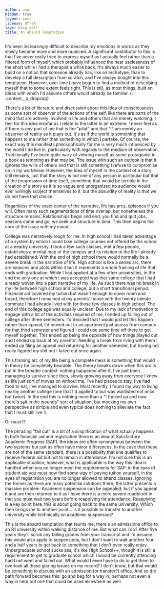 ```yaml
---
author: una
hidden: true
layout: post
license: BY-SA
tags: blog self
title: An Absurd Temptation
---
```


It's been increasingly difficult to describe my emotions in words as they slowly
become more and more nuanced. A significant contributor to this is that I've
never really tried to express myself as I actually feel rather than a filtered
form of myself, which probably influenced the near uselessness of the short
while I had a therapist a while back. It's always much easier to build on a
notion that someone already has, like an archetype, than to develop a full
description from scratch, and I've always bought into this temptation. However,
over time I have begun to find a method of describing myself that to some extent
feels right. This is still, as most things, built on ideas with which I'd assume
others would already be familiar.
{: .content__p_dropcap}

There's a lot of literature and discussion about this idea of consciousness as
some sort of observer of the actions of the self, like there are parts of the
mind that are actively involved in life and others that are merely watching. I
feel for this idea insofar as I relate to the latter in an extreme. I never
feel as if there is _any_ part of me that is the "pilot" and that "I" am merely
an observer of reality as it plays out. It's as if the world is something that
happens to me rather than something in which I partake. Of course, the exact way
this manifests philosophically for me is very much influenced by the world I do
live in, particularly with regards to the medium of observation. Traditionally
I've been quite wary of viewing myself as some protagonist in a book as tempting
as that may be. The issue with such an outlook is that it ignores the wills of
others and that is still something I refuse to compromise on in my worldview.
However, the idea of myself in the context of a story still remains, just that
the story is not one of any person in particular but that of the progression of
time itself, something that would be terrible in the creation of a story as it
is so vague and unorganized no audience would ever willingly subject themselves
to it, but the absurdity of reality is that we do not have that choice.

Regardless of the exact center of the narrative, life has arcs, episodes if you
will. Often many such segmentations of time overlap, but nonetheless the
structure remains. Relationships begin and end, you find and quit jobs, seasons
come and go, we seek out structure in time. This then begins the core of the
issue with my mood.

College was narratively rough for me. In high school I had taken advantage of a
system by which I could take college courses not offered by the school at a
nearby university. I took a few such classes, met a few people, establishes a
mental map of the campus and its relation to the life I already had established.
With the end of high school there would normally be a severe break in the
narrative of life. High school is like a series arc, there are seasons and plots
within it but it represents a whole framing of life that ends with graduation.
While I had applied at a few other universities, in the end the only one at
which I was accepted was that same college that I had already woven into a past
narrative of my life. As such there was no break in my life between high school
and college, but a short transitional period. Financial aid covered my tuition
but wasn't enough to cover room and board, therefore I remained at my parents'
house with the twenty minute commute I had already lived with for those few
classes in high school. The end of this college age was equally unclean. Due to
my lack of motivation to engage with a lot of the activities required of me, I
ended up failing out of college after three semesters. I'd decided that I would
just let this happen rather than appeal, I'd moved out to an apartment just
across from campus for that third semester and figured I could use some time off
there to get myself together. This ended up being the opposite of how things
played out and I ended up back at my parents'. Needing a break from living with
them I ended up filing an appeal and returning for another semester, but having
not really figured my shit out I failed out once again.

This framing arc of my life being a complete mess is something that would in
theory be completely bearable. The theory breaks down when this arc is put in
the broader context: nothing happened after it. I've just been managing to
survive since then, slowly growing away from everyone I knew as life just sort
of moves on without me. I've had places to stay, I've had food to eat, I've
managed to survive. Most recently, I found my way to living nearby another
college (one that I'd applied to but was waitlisted not once but twice). In the
end this is nothing more than a "I fucked up and now there's salt in the wounds"
sort of situation, but mocking my own perspective as simple and even typical
does nothing to alleviate the fact that I must still live it.

Or must I?

The phrasing "fail out" is a bit of a simplification of what actually happens.
In both financial aid and registration there is an idea of Satisfactory Academic
Progress (SAP), the ideas are often synonymous between the two systems but just
as often have minor differences. In the case that these are not of the same
standard, there is a possibility that one qualifies to receive federal aid but
not to remain in attendance. I'm not sure this is an applicable situation;
however, what is applicable is the way this idea is handled when you no longer
meet the requirements for SAP: in the eyes of student aid you must now find some
way of paying tuition yourself, in the eyes of registration you are no longer
allowed to attend classes. Ignoring the former as there are many potential
solutions there, the latter presents a massive problem. Academic suspension can
be appealed, but if you appeal it and are then returned to it as I have there is
a more severe roadblock in that you must wait two years before reapplying for
attendance. Reapplying is a key point here, this is about going back to the same
university. Which then brings me to another point... is it possible to transfer
to another university while technically on academic suspension?

This is the absurd temptation that taunts me, there's an admissions office to an
R1 university within walking distance of me. But what can I do? After five years
they'll scrub any failing grades from your transcript and I'd assume this would
also apply to suspensions, but I don't want to wait another four and a half
years to get back to something that I don't even really enjoy. Undergraduate
school sucks ass, it's like High School++, though it is still a requirement to
get to graduate school which I would be currently attending had I not went and
failed out. What would I even have to do to get them to overlook all these
glaring issues on my record? I don't know, but that would be something to
discuss with an admission (or transfer?) office. And so the path forward becomes
this: go and beg for a way in, perhaps not even a way in here but one that could
be used elsewhere as well.
